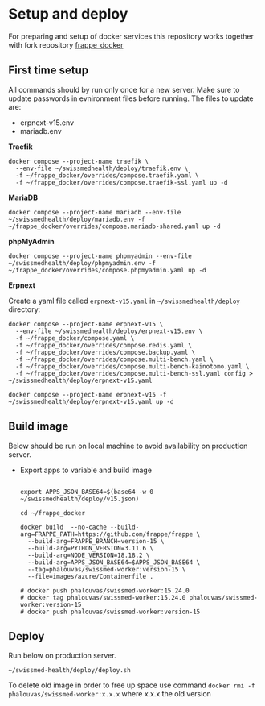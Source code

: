 
# Setup and deploy

For preparing and setup of docker services this repository works together with fork repository [frappe_docker](https://github.com/phalouvas/frappe_docker.git)

## First time setup

All commands should by run only once for a new server. Make sure to update passwords in evnironment files before running.
The files to update are:
* erpnext-v15.env
* mariadb.env

**Traefik**

```shell
docker compose --project-name traefik \
  --env-file ~/swissmedhealth/deploy/traefik.env \
  -f ~/frappe_docker/overrides/compose.traefik.yaml \
  -f ~/frappe_docker/overrides/compose.traefik-ssl.yaml up -d
```

**MariaDB**

```shell
docker compose --project-name mariadb --env-file ~/swissmedhealth/deploy/mariadb.env -f ~/frappe_docker/overrides/compose.mariadb-shared.yaml up -d
```

**phpMyAdmin**

```shell
docker compose --project-name phpmyadmin --env-file ~/swissmedhealth/deploy/phpmyadmin.env -f ~/frappe_docker/overrides/compose.phpmyadmin.yaml up -d
```

**Erpnext**

Create a yaml file called `erpnext-v15.yaml` in `~/swissmedhealth/deploy` directory:

```shell
docker compose --project-name erpnext-v15 \
  --env-file ~/swissmedhealth/deploy/erpnext-v15.env \
  -f ~/frappe_docker/compose.yaml \
  -f ~/frappe_docker/overrides/compose.redis.yaml \
  -f ~/frappe_docker/overrides/compose.backup.yaml \
  -f ~/frappe_docker/overrides/compose.multi-bench.yaml \
  -f ~/frappe_docker/overrides/compose.multi-bench-kainotomo.yaml \
  -f ~/frappe_docker/overrides/compose.multi-bench-ssl.yaml config > ~/swissmedhealth/deploy/erpnext-v15.yaml
```

```shell
docker compose --project-name erpnext-v15 -f ~/swissmedhealth/deploy/erpnext-v15.yaml up -d
```

## Build image

Below should be run on local machine to avoid availability on production server.

- Export apps to variable and build image
  ```shell

  export APPS_JSON_BASE64=$(base64 -w 0 ~/swissmedhealth/deploy/v15.json)

  cd ~/frappe_docker

  docker build  --no-cache --build-arg=FRAPPE_PATH=https://github.com/frappe/frappe \
    --build-arg=FRAPPE_BRANCH=version-15 \
    --build-arg=PYTHON_VERSION=3.11.6 \
    --build-arg=NODE_VERSION=18.18.2 \
    --build-arg=APPS_JSON_BASE64=$APPS_JSON_BASE64 \
    --tag=phalouvas/swissmed-worker:version-15 \
    --file=images/azure/Containerfile .

  # docker push phalouvas/swissmed-worker:15.24.0
  # docker tag phalouvas/swissmed-worker:15.24.0 phalouvas/swissmed-worker:version-15
  # docker push phalouvas/swissmed-worker:version-15

    ```

## Deploy

Run below on production server.

```shell
~/swissmed-health/deploy/deploy.sh
```

To delete old image in order to free up space use command `docker rmi -f phalouvas/swissmed-worker:x.x.x` where x.x.x the old version
